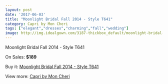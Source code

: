 ```yaml
---
layout: post
date: '2017-06-03'
title: "Moonlight Bridal Fall 2014 - Style T641"
category: Capri by Mon Cheri
tags: ["elegant","dresses","charming","fall","wedding"]
image: http://img.idealgown.com/3187-thickbox_default/moonlight-bridal-fall-2014-style-t641.jpg
---
```

Moonlight Bridal Fall 2014 - Style T641

On Sales: **$189**
<a href="https://www.idealgown.com/en/capri-by-mon-cheri/1525-moonlight-bridal-fall-2014-style-t641.html"><amp-img layout="responsive" width="600" height="600" src="//img.idealgown.com/3187-thickbox_default/moonlight-bridal-fall-2014-style-t641.jpg" alt="Moonlight Bridal Fall 2014 - Style T641 0" /></a>
<a href="https://www.idealgown.com/en/capri-by-mon-cheri/1525-moonlight-bridal-fall-2014-style-t641.html"><amp-img layout="responsive" width="600" height="600" src="//img.idealgown.com/3188-thickbox_default/moonlight-bridal-fall-2014-style-t641.jpg" alt="Moonlight Bridal Fall 2014 - Style T641 1" /></a>

Buy it: [Moonlight Bridal Fall 2014 - Style T641](https://www.idealgown.com/en/capri-by-mon-cheri/1525-moonlight-bridal-fall-2014-style-t641.html "Moonlight Bridal Fall 2014 - Style T641")

View more: [Capri by Mon Cheri](https://www.idealgown.com/en/24-capri-by-mon-cheri "Capri by Mon Cheri")